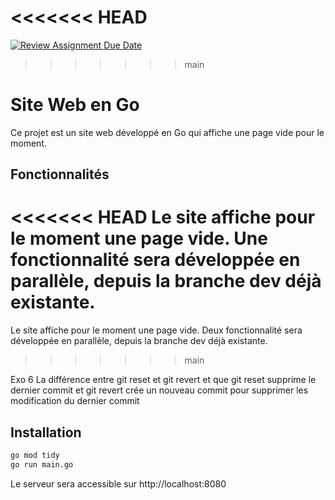 <<<<<<< HEAD
=======
[![Review Assignment Due Date](https://classroom.github.com/assets/deadline-readme-button-22041afd0340ce965d47ae6ef1cefeee28c7c493a6346c4f15d667ab976d596c.svg)](https://classroom.github.com/a/Kqm1gA2H)
>>>>>>> main
# Site Web en Go

Ce projet est un site web développé en Go qui affiche une page vide pour le moment. 

## Fonctionnalités

<<<<<<< HEAD
Le site affiche pour le moment une page vide. Une fonctionnalité sera développée en parallèle, depuis la branche dev déjà existante.
=======
Le site affiche pour le moment une page vide. Deux fonctionnalité sera développée en parallèle, depuis la branche dev déjà existante.
>>>>>>> main

Exo 6
La différence entre git reset et git revert et que git reset supprime le dernier commit et git revert crée un nouveau commit pour supprimer les modification du dernier commit
## Installation

```bash
go mod tidy
go run main.go
```

Le serveur sera accessible sur http://localhost:8080
